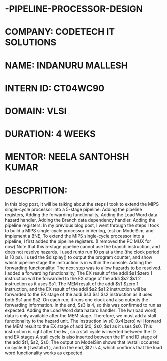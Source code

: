 # -PIPELINE-PROCESSOR-DESIGN
# COMPANY: CODETECH IT SOLUTIONS
# NAME: INDANURU MALLESH
# INTERN ID: CT04WC90
# DOMAIN: VLSI 
# DURATION: 4 WEEKS
# MENTOR: NEELA SANTOHSH KUMAR 
# DESCPRITION:
  In this blog post, It will be talking about the steps I took to extend the MIPS single-cycle processor into a 5-stage pipeline. Adding the pipeline registers, Adding the forwarding functionality, Adding the Load Word data hazard handler, Adding the Branch data dependency handler. Adding the pipeline registers: In my previous blog post, I went through the steps I took to build a MIPS single-cycle processor in Verilog, test on ModelSim, and implement a BNE, To extend the MIPS single-cycle processor into a pipeline, I first added the pipeline registers. (I removed the PC MUX for now) Note that this 5-stage pipeline cannot use the branch instruction, and does not resolve hazards. I used runto run 10 ps at a time (the clock period is 10 ps). I used the $display() to output the program counter, and show which pipeline stage the instruction is in within the console. Adding the forwarding functionality: The next step was to allow hazards to be resolved. I added a forwarding functionality, The EX result of the addi $s1 $zero 1 instruction will be forwarded to the EX stage of the addi $s2 $s1 2 instruction as it uses $s1. The MEM result of the addi $s1 $zero 1 instruction, and the EX result of the addi $s2 $s1 2 instruction will be forwarded to the EX stage of the addi $s3 $s1 $s2 instruction as it uses both $s1 and $s2. On each run, it runs one clock and also outputs the forwarding information. In the end, $s3 is 4, so this was confirmed to run as expected. Adding the Load Word data hazard handler: The lw (load word) data is only available after the MEM stage. Therefore, we must add a stall functionality to the hazard unit. The instruction lw $s0, 0x4($zero) will forward the MEM result to the EX stage of add $t0, $s0, $s1 as it uses $s0. This instruction is right after the lw , so a stall cycle is inserted between the ID and EX stages.A stall cycle is also inserted between the IF and ID stage of the add $t1, $s2, $s0. The output on ModelSim shows that lwstall occurred on cycle 6 ( lwstall=1 ), and in the end, $t2 is 4, which confirms that the load word functionality works as expected.
